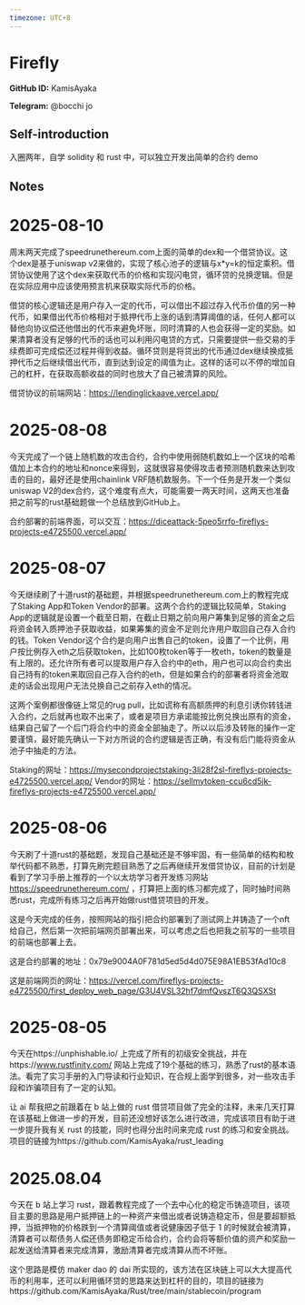 ```yaml
---
timezone: UTC+8
---
```


# Firefly

**GitHub ID:** KamisAyaka

**Telegram:** @bocchi jo

## Self-introduction

入圈两年，自学 solidity 和 rust 中，可以独立开发出简单的合约 demo

## Notes

<!-- Content_START -->
# 2025-08-10

周末两天完成了speedrunethereum.com上面的简单的dex和一个借贷协议。这个dex是基于uniswap v2来做的，实现了核心池子的逻辑与x*y=k的恒定乘积。借贷协议使用了这个dex来获取代币的价格和实现闪电贷，循环贷的兑换逻辑。但是在实际应用中应该使用预言机来获取实际代币的价格。

借贷的核心逻辑还是用户存入一定的代币，可以借出不超过存入代币价值的另一种代币，如果借出代币价格相对于抵押代币上涨的话到清算阈值的话，任何人都可以替他向协议偿还他借出的代币来避免坏账，同时清算的人也会获得一定的奖励。如果清算者没有足够的代币的话也可以利用闪电贷的方式，只需要提供一些交易的手续费即可完成偿还过程并得到收益。循环贷则是将贷出的代币通过dex继续换成抵押代币之后继续借出代币，直到达到设定的阈值为止。这样的话可以不停的增加自己的杠杆，在获取高额收益的同时也放大了自己被清算的风险。

借贷协议的前端网站：https://lendinglickaave.vercel.app/

# 2025-08-08

今天完成了一个链上随机数的攻击合约，合约中使用弱随机数如上一个区块的哈希值加上本合约的地址和nonce来得到，这就很容易使得攻击者预测随机数来达到攻击的目的，最好还是使用chainlink VRF随机数服务。下一个任务是开发一个类似uniswap V2的dex合约，这个难度有点大，可能需要一两天时间，这两天也准备把之前写的rust基础题做一个总结放到GitHub上。

合约部署的前端界面，可以交互：https://diceattack-5peo5rrfo-fireflys-projects-e4725500.vercel.app/

# 2025-08-07

今天继续刷了十道rust的基础题，并根据speedrunethereum.com上的教程完成了Staking App和Token Vendor的部署。这两个合约的逻辑比较简单，Staking App的逻辑就是设置一个截至日期，在截止日期之前向用户筹集到足够的资金之后将资金转入质押池子获取收益，如果筹集的资金不足则允许用户取回自己存入合约的钱。Token Vendor这个合约是向用户出售自己的token，设置了一个比例，用户按比例存入eth之后获取token，比如100枚token等于一枚eth，token的数量是有上限的。还允许所有者可以提取用户存入合约中的eth，用户也可以向合约卖出自己持有的token来取回自己存入合约的eth，但是如果合约的部署者将资金池取走的话会出现用户无法兑换自己之前存入eth的情况。

  这两个案例都很像链上常见的rug pull，比如谎称有高额质押的利息引诱你转钱进入合约，之后就再也取不出来了，或者是项目方承诺能按比例兑换出原有的资金，结果自己留了一个后门将合约中的资金全部抽走了。所以以后涉及转账的操作一定要谨慎，最好能先确认一下对方所说的合约逻辑是否正确，有没有后门能将资金从池子中抽走的方法。

Staking的网址：https://mysecondprojectstaking-3li28f2sl-fireflys-projects-e4725500.vercel.app/
Vendor的网址：https://sellmytoken-ccu6cd5jk-fireflys-projects-e4725500.vercel.app/

# 2025-08-06

今天刷了十道rust的基础题，发现自己基础还是不够牢固，有一些简单的结构和枚举代码都不熟悉，打算先刷完题目熟悉了之后再继续开发借贷协议，目前的计划是看到了学习手册上推荐的一个以太坊学习者开发练习网站 https://speedrunethereum.com/ ，打算把上面的练习都完成了，同时抽时间熟悉rust，完成所有练习之后再开始做rust借贷项目的开发。

  这是今天完成的任务，按照网站的指引把合约部署到了测试网上并铸造了一个nft给自己，然后第一次把前端网页部署出来，可以考虑之后也把我之前写的一些项目的前端也部署上去。

这是合约部署的地址：0x79e9004A0F781d5ed5d4d075E98A1EB53fAd10c8 

这是前端网页的网址：https://vercel.com/fireflys-projects-e4725500/first_deploy_web_page/G3U4VSL32hf7dmfQvszT6Q3QSXSt

# 2025-08-05

今天在https://unphishable.io/ 上完成了所有的初级安全挑战，并在https://www.rustfinity.com/ 网站上完成了19个基础的练习，熟悉了rust的基本语法。看完了实习手册的入门导读和行业知识，在合规上面学到很多，对一些攻击手段和诈骗项目有了一定的认知。

让 ai 帮我把之前跟着在 b 站上做的 rust 借贷项目做了完全的注释，未来几天打算在该基础上做进一步的开发，目前还没想好该怎么进行改进，完成该项目有助于进一步提升我有关 rust 的技能，同时也得分出时间来完成 rust 的练习和安全挑战。项目的链接为https://github.com/KamisAyaka/rust_leading


# 2025.08.04

今天在 b 站上学习 rust，跟着教程完成了一个去中心化的稳定币铸造项目，该项目主要的思路是用户抵押链上的一种资产来借出或者说铸造稳定币，但是要超额抵押，当抵押物的价格跌到一个清算阈值或者说健康因子低于 1 的时候就会被清算，清算者可以帮债务人偿还债务即稳定币给合约，合约会将等额价值的资产和奖励一起发送给清算者来完成清算，激励清算者完成清算从而不坏账。

这个思路是模仿 maker dao 的 dai 所实现的，该方法在区块链上可以大大提高代币的利用率，还可以利用循环贷的思路来达到杠杆的目的，项目的链接为https://github.com/KamisAyaka/Rust/tree/main/stablecoin/program

<!-- Content_END -->
